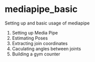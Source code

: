 # mediapipe_basic
Setting up and basic usage of mediapipe
1. Setting up Media Pipe
2. Estimating Poses
3. Extracting join coordinates
4. Caculating angles between joints
5. Building  a gym counter
